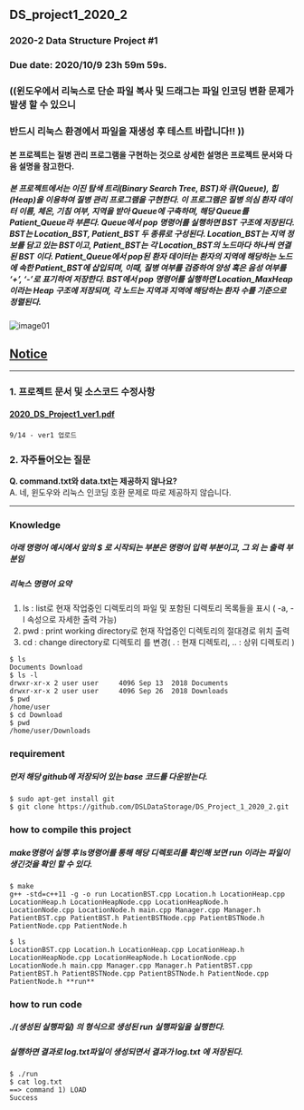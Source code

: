 ## DS_project1_2020_2
### 2020-2 Data Structure Project #1

### Due date: 2020/10/9 23h 59m 59s.

### ((윈도우에서 리눅스로 단순 파일 복사 및 드래그는 파일 인코딩 변환 문제가 발생 할 수 있으니 
### 반드시 리눅스 환경에서 파일을 재생성 후 테스트 바랍니다!! ))


#### 본 프로젝트는 질병 관리 프로그램을 구현하는 것으로 상세한 설명은 프로젝트 문서와 다음 설명을 참고한다.
##### 본 프로젝트에서는 이진 탐색 트리(Binary Search Tree, BST)와 큐(Queue), 힙(Heap)을 이용하여 질병 관리 프로그램을 구현한다. 이 프로그램은 질병 의심 환자 데이터 이름, 체온, 기침 여부, 지역을 받아 Queue에 구축하며, 해당 Queue를 Patient_Queue라 부른다. Queue에서 pop 명령어를 실행하면 BST 구조에 저장된다. BST는 Location_BST, Patient_BST 두 종류로 구성된다. Location_BST는 지역 정보를 담고 있는 BST이고, Patient_BST는 각 Location_BST의 노드마다 하나씩 연결된 BST 이다. Patient_Queue에서 pop된 환자 데이터는 환자의 지역에 해당하는 노드에 속한 Patient_BST에 삽입되며, 이때, 질병 여부를 검증하여 양성 혹은 음성 여부를 ‘+’, ‘-’로 표기하여 저장한다. BST에서 pop 명령어를 실행하면 Location_MaxHeap 이라는 Heap 구조에 저장되며, 각 노드는 지역과 지역에 해당하는 환자 수를 기준으로 정렬된다. 

![image01](https://user-images.githubusercontent.com/50433145/93013979-ebc49180-f5e7-11ea-8803-b6ea05e82f25.png)


## <u>**Notice**</u>
--------------------------


### 1. 프로젝트 문서 및 소스코드 수정사항

#### [2020_DS_Project1_ver1.pdf](https://github.com/DSLDataStorage/DS_Project_1_2020_2/files/5213816/2020_DS_Project1_ver1.pdf)

```
9/14 - ver1 업로드
```


### 2. 자주들어오는 질문 

**Q. command.txt와 data.txt는 제공하지 않나요?**  
A. 네, 윈도우와 리눅스 인코딩 호환 문제로 따로 제공하지 않습니다.  

--------------------------
### Knowledge 
##### 아래 명령어 예시에서 앞의 $ 로 시작되는 부분은 명령어 입력 부분이고, 그 외 는 출력 부분임
##### 리눅스 명령어 요약
1. ls  :  list로 현재 작업중인 디렉토리의 파일 및 포함된 디렉토리 목록들을 표시 ( -a, -l 속성으로 자세한 출력 가능)
2. pwd  :  print working directory로 현재 작업중인 디렉토리의 절대경로 위치 출력
3. cd  : change directory로 디렉토리 를 변경( . : 현재 디렉토리, .. : 상위 디렉토리 ) 
```
$ ls
Documents Download
$ ls -l
drwxr-xr-x 2 user user     4096 Sep 13  2018 Documents
drwxr-xr-x 2 user user     4096 Sep 26  2018 Downloads
$ pwd
/home/user
$ cd Download
$ pwd
/home/user/Downloads
```
### requirement
##### 먼저 해당 github에 저장되어 있는 base 코드를 다운받는다.
```
$ sudo apt-get install git
$ git clone https://github.com/DSLDataStorage/DS_Project_1_2020_2.git
```

### how to compile this project
##### make명령어 실행 후 ls명령어를 통해 해당 디렉토리를 확인해 보면 run 이라는 파일이 생긴것을 확인 할 수 있다. 
```
$ make
g++ -std=c++11 -g -o run LocationBST.cpp Location.h LocationHeap.cpp LocationHeap.h LocationHeapNode.cpp LocationHeapNode.h LocationNode.cpp LocationNode.h main.cpp Manager.cpp Manager.h PatientBST.cpp PatientBST.h PatientBSTNode.cpp PatientBSTNode.h PatientNode.cpp PatientNode.h

$ ls
LocationBST.cpp Location.h LocationHeap.cpp LocationHeap.h LocationHeapNode.cpp LocationHeapNode.h LocationNode.cpp LocationNode.h main.cpp Manager.cpp Manager.h PatientBST.cpp PatientBST.h PatientBSTNode.cpp PatientBSTNode.h PatientNode.cpp PatientNode.h **run**
```
### how to run code
##### ./(생성된 실행파일) 의 형식으로 생성된 run 실행파일을 실행한다.
##### 실행하면 결과로 log.txt파일이 생성되면서 결과가 log.txt 에 저장된다. 
```
$ ./run
$ cat log.txt
==> command 1) LOAD
Success
```

